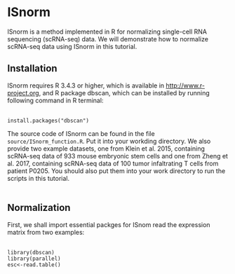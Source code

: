 # ISnorm
ISnorm is a method implemented in R for normalizing single-cell RNA sequencing (scRNA-seq) data. We will demonstrate how to normalize scRNA-seq data using ISnorm in this tutorial.<br>

## Installation
ISnorm requires R 3.4.3 or higher, which is available in http://www.r-project.org, and R package dbscan, which can be installed by running following command in R terminal:<br><br>
```{r }
install.packages("dbscan")
```
The source code of ISnorm can be found in the file `source/ISnorm_function.R`. Put it into your workding directory.
We also provide two example datasets, one from Klein et al. 2015, containing scRNA-seq data of 933 mouse embryonic stem cells and one from Zheng et al. 2017, containing scRNA-seq data of 100 tumor infaltrating T cells from patient P0205. You should also put them into your work directory to run the scripts in this tutorial.<br><br>

## Normalization
First, we shall import essential packges for ISnom read the expression matrix from two examples:<br><br>
```{r }
library(dbscan)
library(parallel)
esc<-read.table()
```
